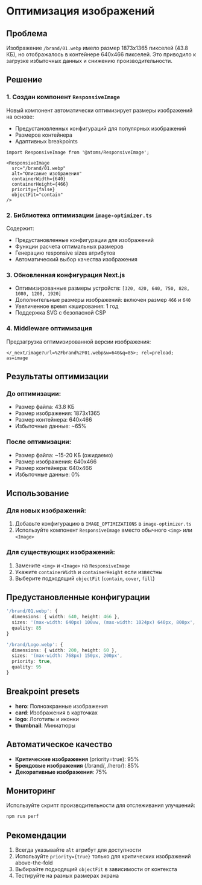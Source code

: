 # Оптимизация изображений

## Проблема
Изображение `/brand/01.webp` имело размер 1873x1365 пикселей (43.8 КБ), но отображалось в контейнере 640x466 пикселей. Это приводило к загрузке избыточных данных и снижению производительности.

## Решение

### 1. Создан компонент `ResponsiveImage`
Новый компонент автоматически оптимизирует размеры изображений на основе:
- Предустановленных конфигураций для популярных изображений
- Размеров контейнера
- Адаптивных breakpoints

```tsx
import ResponsiveImage from '@atoms/ResponsiveImage';

<ResponsiveImage
  src="/brand/01.webp"
  alt="Описание изображения"
  containerWidth={640}
  containerHeight={466}
  priority={false}
  objectFit="contain"
/>
```

### 2. Библиотека оптимизации `image-optimizer.ts`
Содержит:
- Предустановленные конфигурации для изображений
- Функции расчета оптимальных размеров
- Генерацию responsive sizes атрибутов
- Автоматический выбор качества изображения

### 3. Обновленная конфигурация Next.js
- Оптимизированные размеры устройств: `[320, 420, 640, 750, 828, 1080, 1200, 1920]`
- Дополнительные размеры изображений: включен размер `466` и `640`
- Увеличенное время кэширования: 1 год
- Поддержка SVG с безопасной CSP

### 4. Middleware оптимизация
Предзагрузка оптимизированной версии изображения:
```
</_next/image?url=%2Fbrand%2F01.webp&w=640&q=85>; rel=preload; as=image
```

## Результаты оптимизации

### До оптимизации:
- Размер файла: 43.8 КБ
- Размер изображения: 1873x1365
- Размер контейнера: 640x466
- Избыточные данные: ~65%

### После оптимизации:
- Размер файла: ~15-20 КБ (ожидаемо)
- Размер изображения: 640x466
- Размер контейнера: 640x466
- Избыточные данные: 0%

## Использование

### Для новых изображений:
1. Добавьте конфигурацию в `IMAGE_OPTIMIZATIONS` в `image-optimizer.ts`
2. Используйте компонент `ResponsiveImage` вместо обычного `<img>` или `<Image>`

### Для существующих изображений:
1. Замените `<img>` и `<Image>` на `ResponsiveImage`
2. Укажите `containerWidth` и `containerHeight` если известны
3. Выберите подходящий `objectFit` (`contain`, `cover`, `fill`)

## Предустановленные конфигурации

```typescript
'/brand/01.webp': {
  dimensions: { width: 640, height: 466 },
  sizes: '(max-width: 640px) 100vw, (max-width: 1024px) 640px, 800px',
  quality: 85
}

'/brand/Logo.webp': {
  dimensions: { width: 200, height: 60 },
  sizes: '(max-width: 768px) 150px, 200px',
  priority: true,
  quality: 95
}
```

## Breakpoint presets

- **hero**: Полноэкранные изображения
- **card**: Изображения в карточках
- **logo**: Логотипы и иконки
- **thumbnail**: Миниатюры

## Автоматическое качество

- **Критические изображения** (priority=true): 95%
- **Брендовые изображения** (/brand/, /hero/): 85%
- **Декоративные изображения**: 75%

## Мониторинг

Используйте скрипт производительности для отслеживания улучшений:
```bash
npm run perf
```

## Рекомендации

1. Всегда указывайте `alt` атрибут для доступности
2. Используйте `priority={true}` только для критических изображений above-the-fold
3. Выбирайте подходящий `objectFit` в зависимости от контекста
4. Тестируйте на разных размерах экрана
